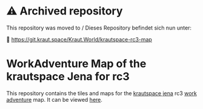 # ⚠️ Archived repository

This repository was moved to / Dieses Repository befindet sich nun unter:

🔗 https://git.kraut.space/Kraut.World/krautspace-rc3-map

# WorkAdventure Map of the krautspace Jena for rc3

This repository contains the tiles and maps for the [krautspace jena](https://kraut.space) rc3 [work adventure](https://workadventu.re/) map. It can be viewed [here](https://play.workadventu.re/_/global/raw.githubusercontent.com/HackspaceJena/krautspace-rc3-map/main/main.json).

